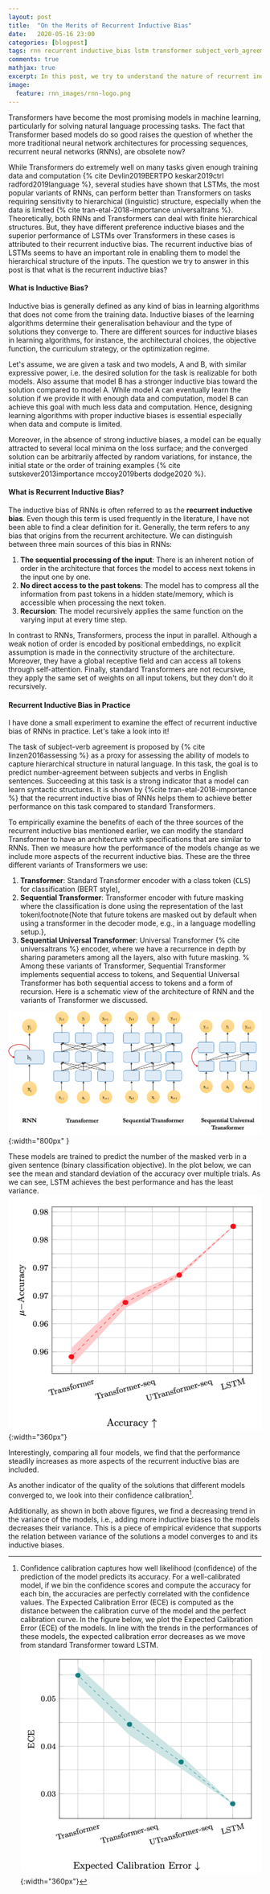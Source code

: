 ```yaml
---
layout: post
title:  "On the Merits of Recurrent Inductive Bias"
date:   2020-05-16 23:00
categories: [blogpost]
tags: rnn recurrent inductive_bias lstm transformer subject_verb_agreement universal_transformer 
comments: true
mathjax: true
excerpt: In this post, we try to understand the nature of recurrent inductive bias. I will discuss different sources of inductive biases of RNNs and provide empirical results to demonstrate the benefits of each of them by comparing LSTMs to different variants of Transformers in the context of a task that having the recurrent inductive bias is shown to help achieve better generalization.
image:
  feature: rnn_images/rnn-logo.png
---
```



Transformers have become the most promising models in machine learning, particularly for solving natural language processing tasks. The fact that Transformer based models do so good raises the question of whether the more traditional neural network architectures for processing sequences, recurrent neural networks (RNNs), are obsolete now?

While Transformers do extremely well on many tasks given enough training data and computation {% cite Devlin2019BERTPO keskar2019ctrl radford2019language %}, several studies have shown that LSTMs, the most popular variants of RNNs, can perform better than  Transformers on tasks requiring sensitivity to hierarchical (linguistic) structure, especially when the data is limited {% cite tran-etal-2018-importance universaltrans %}.
Theoretically, both RNNs and Transformers can deal with finite hierarchical structures. But, they have different preference inductive biases and the superior performance of LSTMs over Transformers in these cases is attributed to their recurrent inductive bias.
The recurrent inductive bias of LSTMs seems to have an important role in enabling them to model the hierarchical structure of the inputs. The question we try to answer in this post is that what is the recurrent inductive bias?

#### What is Inductive Bias?
Inductive bias is generally defined as any kind of bias in learning algorithms that does not come from the training data. Inductive biases of the learning algorithms determine their generalisation behaviour and the type of solutions they converge to. There are different sources for inductive biases in learning algorithms, for instance, the architectural choices, the objective function, the curriculum strategy, or the optimization regime.

Let's assume, we are given a task and two models, A and B, with similar expressive power, i.e. the desired solution for the task is realizable for both models. Also assume that model B has a stronger inductive bias toward the solution compared to model A. While model A can eventually learn the solution if we provide it with enough data and computation, model B can achieve this goal with much less data and computation.
Hence, designing learning algorithms with proper inductive biases is essential especially when data and compute is limited.

Moreover, in the absence of strong inductive biases, a model can be equally attracted to several local minima on the loss surface; and the converged solution can be arbitrarily affected by random variations, for instance, the initial state or the order of training examples {% cite sutskever2013importance mccoy2019berts dodge2020 %}.

#### What is Recurrent Inductive Bias?

The inductive bias of RNNs is often referred to as the **recurrent inductive bias**.
Even though this term is used frequently in the literature, I have not been able to find a clear definition for it. Generally, the term refers to any bias that origins from the recurrent architecture.
We can distinguish between three main sources of this bias in RNNs:
1. **The sequential processing of the input**: There is an inherent notion of order in the architecture that forces the model to access next tokens in the input one by one.
2. **No direct access to the past tokens**: The model has to compress all the information from past tokens in a hidden state/memory, which is accessible when processing the next token.
3. **Recursion**: The model recursively applies the same function on the varying input at every time step.


In contrast to RNNs, Transformers, process the input in parallel. Although a weak notion of order is encoded by positional embeddings, no explicit assumption is made in the connectivity structure of the architecture. Moreover, they have a global receptive field and can access all tokens through self-attention. Finally, standard Transformers are not recursive, they apply the same set of weights on all input tokens, but they don't do it recursively.


#### Recurrent Inductive Bias in Practice
I have done a small experiment to examine the effect of recurrent inductive bias of RNNs in practice. Let's take a look into it!

The task of subject-verb agreement is proposed by {% cite linzen2016assessing %} as a proxy for assessing the ability of models to capture hierarchical structure in natural language. In this task, the goal is to predict number-agreement between subjects and verbs in English sentences. Succeeding at this task is a strong indicator that a model can learn syntactic structures. It is shown by {%cite tran-etal-2018-importance %} that the recurrent inductive bias of RNNs helps them to achieve better performance on this task compared to standard Transformers.

To empirically examine the benefits of each of the three sources of the recurrent inductive bias mentioned earlier, we can modify the standard Transformer to have an architecture with specifications that are similar to RNNs. Then we measure how the performance of the models change as we include more aspects of the recurrent inductive bias.
These are the three different variants of Transformers we use:
1. **Transformer**: Standard Transformer encoder with a class token (<kbd>CLS</kbd>) for classification (BERT style),
2. **Sequential Transformer**: Transformer encoder with future masking where the classification is done using the representation of the last token\footnote{Note that future tokens are masked out by default when using a transformer in the decoder mode, e.g., in a language modelling setup.},
3. **Sequential Universal Transformer**: Universal Transformer {% cite universaltrans %} encoder, where we have a recurrence in depth by sharing parameters among all the layers, also with future masking.
%
Among these variants of Transformer, Sequential Transformer implements sequential access to tokens, and Sequential Universal Transformer has both sequential access to tokens and a form of recursion.
Here is a schematic view of the architecture of RNN and the variants of Transformer we discussed.

![models](img/rnn_images/models.png){:width="800px" }




These models are trained to predict the number of the masked verb in a given sentence (binary classification objective).
In the plot below, we can see the mean and standard deviation of the accuracy over multiple trials.
As we can see, LSTM achieves the best performance and has the least variance.
![](img/rnn_images/accuracy.png){:width="360px"}

Interestingly, comparing all four models, we find that the performance steadily increases as more aspects of the recurrent inductive bias are included.

As another indicator of the quality of the solutions that different models converged to, we look into their confidence calibration[^af15b0ee].
[^af15b0ee]: Confidence calibration captures how well likelihood (confidence) of the prediction of the model predicts its accuracy. For a well-calibrated model, if we bin the confidence scores and compute the accuracy for each bin, the accuracies are perfectly correlated with the confidence values. The Expected Calibration Error (ECE) is computed as the distance between the calibration curve of the model and the perfect calibration curve.
In the figure below, we plot the Expected Calibration Error (ECE) of the models. In line with the trends in the performances of these models, the expected calibration error decreases as we move from standard Transformer toward LSTM.
![](img/rnn_images/ece.png){:width="360px"}

Additionally, as shown in both above figures, we find a decreasing trend in the variance of the models, i.e., adding more inductive biases to the models decreases their variance. This is a piece of empirical evidence that supports the relation between variance of the solutions a model converges to and its inductive biases.
